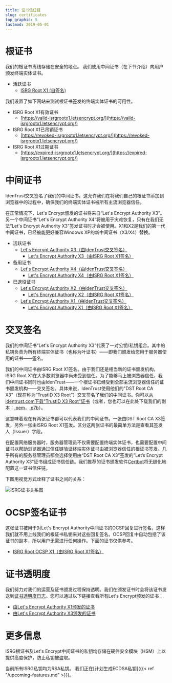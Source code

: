 ```yaml
---
title: 证书信任链
slug: certificates
top_graphic: 5
lastmod: 2019-05-01
---
```




# 根证书

我们的根证书离线存储在安全的地点。 我们使用中间证书（在下节介绍）向用户颁发终端实体证书。

* 活跃证书
  * [ISRG Root X1 (自签名)](/certs/isrgrootx1.pem.txt)

我们设置了如下网站来测试根证书签发的终端实体证书的可用性。

* ISRG Root X1有效证书
  * [https://valid-isrgrootx1.letsencrypt.org/](https://valid-isrgrootx1.letsencrypt.org/)
* ISRG Root X1已吊销证书
  * [https://revoked-isrgrootx1.letsencrypt.org/](https://revoked-isrgrootx1.letsencrypt.org/)
* ISRG Root X1过期证书
  * [https://expired-isrgrootx1.letsencrypt.org/](https://expired-isrgrootx1.letsencrypt.org/)

# 中间证书

IdenTrust交叉签名了我们的中间证书。这允许我们在将我们自己的根证书添加到浏览器中的过程中，确保我们的终端实体证书被所有主流浏览器信任。

在正常情况下，Let's Encrypt颁发的证书将来自“Let's Encrypt Authority X3”。另一个中间证书“Let's Encrypt Authority X4”将被用于灾难恢复，只有在我们无法“Let's Encrypt Authority X3”签发证书时才会被使用。X1和X2是我们的第一代中间证书，已经被能更好兼容Windows XP的新中间证书（X3/X4）替换。


* 活跃证书
  * [Let's Encrypt Authority X3（由IdenTrust交叉签名）](/certs/lets-encrypt-x3-cross-signed.pem.txt)
    * [Let's Encrypt Authority X3（由ISRG Root X1签名）](/certs/letsencryptauthorityx3.pem.txt)
* 备用证书
  * [Let's Encrypt Authority X4（由IdenTrust交叉签名）](/certs/lets-encrypt-x4-cross-signed.pem.txt)
    * [Let's Encrypt Authority X4（由ISRG Root X1签名）](/certs/letsencryptauthorityx4.pem.txt)
* 已退役证书
  * [Let's Encrypt Authority X2（由IdenTrust交叉签名）](/certs/lets-encrypt-x2-cross-signed.pem.txt)
    * [Let's Encrypt Authority X2（由ISRG Root X1签名）](/certs/letsencryptauthorityx2.pem.txt)
  * [Let's Encrypt Authority X1（由IdenTrust交叉签名）](/certs/lets-encrypt-x1-cross-signed.pem.txt)
    * [Let's Encrypt Authority X1（由ISRG Root X1签名）](/certs/letsencryptauthorityx1.pem.txt)

# 交叉签名

我们的中间证书“Let's Encrypt Authority X3”代表了一对公钥/私钥组合。其中的私钥负责为所有终端实体证书（也称为叶证书）——即我们颁发给您用于服务器使用的证书——签名。

我们的中间证书由ISRG Root X1签名。由于我们还是相当新的证书颁发机构，ISRG Root X1在大多数浏览器中尚未受到信任。为了能够马上被浏览器信任，我们中间证书同时也由IdenTrust——一个根证书已经受到全部主流浏览器信任的证书颁发机构——交叉签名。具体来说，IdenTrust使用他们的"DST Root CA X3"（现在称为“TrustID X3 Root”）交叉签名了我们的中间证书。你可以[从identrust.com下载"TrustID X3 Root"证书](https://www.identrust.com/support/downloads)（或者，您也可以在此处下载我们的副本：[.pem](/certs/trustid-x3-root.pem.txt)，[.p7b](/certs/trustid-x3-root.p7b)）。

这意味着现在有两张证书都可以代表我们的中间证书。一张由DST Root CA X3签发，另外一张由ISRG Root X1签发。区分这两张证书的最简单方法是查看其签发人（Issuer）字段。

在配置网络服务器时，服务器管理员不仅需要配置终端实体证书，也需要配置中间证书以帮助浏览器通过信任链验证终端实体证书由被浏览器信任的根证书签发。几乎所有的服务器管理员都会选择使用由“DST Root CA X3”签发的”Let’s Encrypt Authority X3“证书组成证书信任链。我们推荐的证书颁发软件[Certbot](https://certbot.org)将无缝化地配置这一证书信任链。

下图用视觉方式诠释了证书之间的关系：

<img src="/certs/isrg-keys.png" alt="ISRG证书关系图">

# OCSP签名证书

这张证书被用于对Let's Encrypt Authority中间证书的OCSP回复进行签名，这样我们就不用上线我们的根证书私钥来对这些回复签名。OCSP回复中自动包括了该证书的副本，所以用户无需进行任何操作。下面的证书仅供参考。
* [ISRG Root OCSP X1（由ISRG Root X1签名）](/certs/isrg-root-ocsp-x1.pem.txt)

# 证书透明度

我们努力对我们的运营及证书颁发过程保持透明。我们在颁发证书时会将该证书发送到[证书透明度日志](https://www.certificate-transparency.org/)。您可以通过以下链接查看所有Let's Encrypt颁发的证书：

* [由Let's Encrypt Authority X1颁发的证书](https://crt.sh/?Identity=%25&iCAID=7395)
* [由Let's Encrypt Authority X3颁发的证书](https://crt.sh/?Identity=%25&iCAID=16418)

# 更多信息

ISRG根证书及Let's Encrypt中间证书的私钥均存储在硬件安全模块（HSM）上以提供高度保护，防止私钥被盗取。

当前所有ISRG私钥均为RSA私钥。 我们正在[计划生成ECDSA私钥]({{< ref "/upcoming-features.md" >}})。

